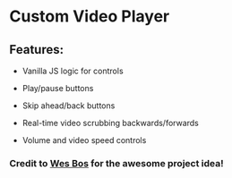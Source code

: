 # Custom Video Player

## Features:

- Vanilla JS logic for controls

- Play/pause buttons

- Skip ahead/back buttons

- Real-time video scrubbing backwards/forwards

- Volume and video speed controls

### Credit to [Wes Bos](https://wesbos.com/) for the awesome project idea!